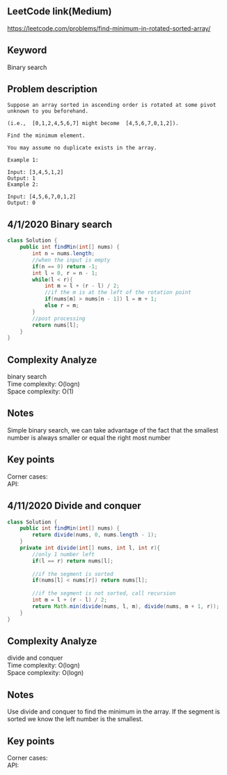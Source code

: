 ## LeetCode link(Medium)
https://leetcode.com/problems/find-minimum-in-rotated-sorted-array/

## Keyword
Binary search

## Problem description
```
Suppose an array sorted in ascending order is rotated at some pivot unknown to you beforehand.

(i.e.,  [0,1,2,4,5,6,7] might become  [4,5,6,7,0,1,2]).

Find the minimum element.

You may assume no duplicate exists in the array.

Example 1:

Input: [3,4,5,1,2] 
Output: 1
Example 2:

Input: [4,5,6,7,0,1,2]
Output: 0
```
## 4/1/2020 Binary search

```java
class Solution {
    public int findMin(int[] nums) {
        int n = nums.length;
        //when the input is empty
        if(n == 0) return -1;
        int l = 0, r = n - 1;
        while(l < r){
            int m = l + (r - l) / 2;
            //if the m is at the left of the rotation point
            if(nums[m] > nums[n - 1]) l = m + 1;
            else r = m;
        }
        //post processing
        return nums[l];
    }
}
```

## Complexity Analyze
binary search\
Time complexity: O(logn)\
Space complexity: O(1)

## Notes
Simple binary search, we can take advantage of the fact that the smallest number is always smaller or equal the right most number

## Key points
Corner cases: \
API:

## 4/11/2020 Divide and conquer

```java
class Solution {
    public int findMin(int[] nums) {
        return divide(nums, 0, nums.length - 1);
    }
    private int divide(int[] nums, int l, int r){
        //only 1 number left
        if(l == r) return nums[l];
        
        //if the segment is sorted
        if(nums[l] < nums[r]) return nums[l];
        
        //if the segment is not sorted, call recursion
        int m = l + (r - l) / 2;
        return Math.min(divide(nums, l, m), divide(nums, m + 1, r));
    }
}
```

## Complexity Analyze
divide and conquer\
Time complexity: O(logn)\
Space complexity: O(logn)

## Notes
Use divide and conquer to find the minimum in the array. If the segment is sorted we know the left number is the smallest.

## Key points
Corner cases: \
API: